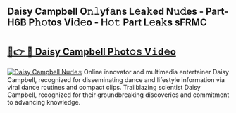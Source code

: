 ## Daisy Campbell O𝚗𝚕yf𝚊ns L𝚎a𝚔ed N𝚞𝚍es - Part-H6B P𝚑𝚘tos Vi𝚍𝚎o - H𝚘𝚝 Part L𝚎a𝚔s sFRMC

# <h2><a href="http://kfbpfb.oniu.top/?m=Daisy+Campbell">🔗👉 🔴 Daisy Campbell P𝚑ot𝚘𝚜 V𝚒d𝚎o</a></h2>

[![Daisy Campbell Nu𝚍e𝚜](https://i.imgur.com/0qMVB7G.gif)](http://kfbpfb.oniu.top/?m=Daisy+Campbell)
Online innovator and multimedia entertainer Daisy Campbell, recognized for disseminating dance and lifestyle information via viral dance routines and compact clips. Trailblazing scientist Daisy Campbell, recognized for their groundbreaking discoveries and commitment to advancing knowledge.  
